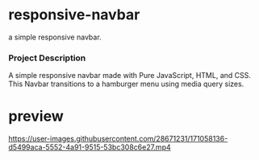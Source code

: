 # responsive-navbar
a simple responsive navbar.

### Project Description
A simple responsive navbar made with Pure JavaScript, HTML, and CSS. This Navbar transitions to a hamburger menu using media query sizes. 

# preview
https://user-images.githubusercontent.com/28671231/171058136-d5499aca-5552-4a91-9515-53bc308c6e27.mp4

